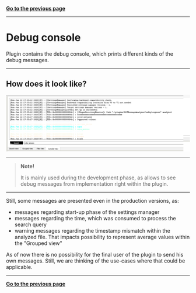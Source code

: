 [**Go to the previous page**](../../README.md)

----

# Debug console

Plugin contains the debug console, which prints different kinds of the debug messages.

----

## How does it look like?

![Screenshot of the "Debug console" appearance](./debug_console_appearance.png)

----

> **Note!**
>
> It is mainly used during the development phase, as allows to see debug messages from implementation right within the plugin.

----

Still, some messages are presented even in the production versions, as:
- messages regarding start-up phase of the settings manager
- messages regarding the time, which was consumed to process the search query
- warning messages regarding the timestamp mismatch within the analyzed file. That impacts possibility to represent average values within the "Grouped view"

As of now there is no possibility for the final user of the plugin to send his own messages. Still, we are thinking of the use-cases where that could be applicable.

----

[**Go to the previous page**](../../README.md)